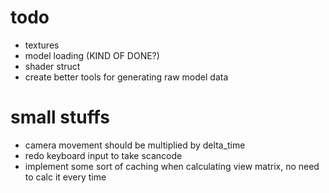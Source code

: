 # todo
- textures
- model loading (KIND OF DONE?)
- shader struct
- create better tools for generating raw model data

# small stuffs
- camera movement should be multiplied by delta_time
- redo keyboard input to take scancode
- implement some sort of caching when calculating view matrix, no need to calc it every time
